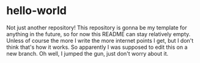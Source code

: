 # hello-world
Not just another repository!
This repository is gonna be my template for anything in the future, so for now this README can stay relatively empty.  
Unless of course the more I write the more internet points I get, but I don't think that's how it works.
So apparently I was supposed to edit this on a new branch. Oh well, I jumped the gun, just don't worry about it.
